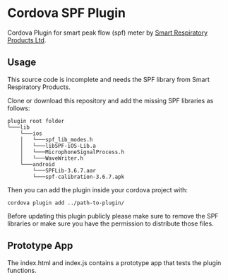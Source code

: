 # Cordova SPF Plugin

Cordova Plugin for smart peak flow (spf) meter by [Smart Respiratory Products Ltd](https://smartasthma.com/).


## Usage
This source code is incomplete and needs the SPF library from Smart Respiratory Products.

Clone or download this repository and add the missing SPF libraries as follows:

```
plugin root folder
└───lib
    └───ios
    │   └───spf_lib_modes.h
    │   └───libSPF-iOS-Lib.a
    │   └───MicrophoneSignalProcess.h
    │   └───WaveWriter.h
    └───android
        └───SPFLib-3.6.7.aar
        └───spf-calibration-3.6.7.apk

```

Then you can add the plugin inside your cordova project with:

```
cordova plugin add ../path-to-plugin/
```

Before updating this plugin publicly please make sure to remove the SPF libraries or make sure you have the permission to distribute those files.

## Prototype App
The index.html and index.js contains a prototype app that tests the plugin functions.
